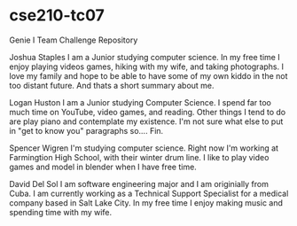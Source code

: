 # cse210-tc07
Genie I Team Challenge Repository

Joshua Staples
I am a Junior studying computer science. In my free time I enjoy playing videos games, hiking with my wife, and taking photographs. I love my family and hope to be able to have some of my own kiddo in the not too distant future. And thats a short summary about me. 

Logan Huston
I am a Junior studying Computer Science. I spend far too much time on YouTube, video games, and reading. Other things I tend to do are play piano and contemplate my existence. I'm not sure what else to put in "get to know you" paragraphs so.... Fin.

Spencer Wigren
I'm studying computer science. Right now I'm working at Farmingtion High School, with their winter drum line. I like to play video games and model in blender when I have free time.

David Del Sol 
I am software engineering major and I am originially from Cuba. I am currently working as a Technical Support Specialist for a medical company based in Salt Lake City. In my free time I enjoy making music and spending time with my wife.
